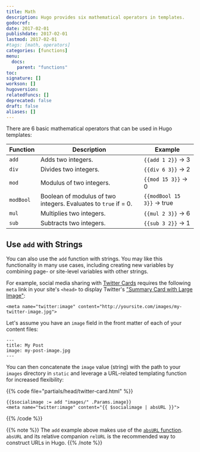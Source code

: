 ```yaml
---
title: Math
description: Hugo provides six mathematical operators in templates.
godocref:
date: 2017-02-01
publishdate: 2017-02-01
lastmod: 2017-02-01
#tags: [math, operators]
categories: [functions]
menu:
  docs:
    parent: "functions"
toc:
signature: []
workson: []
hugoversion:
relatedfuncs: []
deprecated: false
draft: false
aliases: []
---
```


There are 6 basic mathematical operators that can be used in Hugo templates:

| Function | Description              | Example                       |
| -------- | ------------------------ | ----------------------------- |
| `add`    | Adds two integers.       | `{{add 1 2}}` &rarr; 3        |
| `div`    | Divides two integers.    | `{{div 6 3}}` &rarr; 2        |
| `mod`    | Modulus of two integers. | `{{mod 15 3}}` &rarr; 0       |
| `modBool`| Boolean of modulus of two integers. Evaluates to `true` if = 0. | `{{modBool 15 3}}` &rarr; true |
| `mul`    | Multiplies two integers. | `{{mul 2 3}}` &rarr; 6        |
| `sub`    | Subtracts two integers.  | `{{sub 3 2}}` &rarr; 1        |

## Use `add` with Strings

You can also use the `add` function with strings. You may like this functionality in many use cases, including creating new variables by combining page- or site-level variables with other strings.

For example, social media sharing with [Twitter Cards][cards] requires the following `meta` link in your site's `<head>` to display Twitter's ["Summary Card with Large Image"][twtsummary]:

```
<meta name="twitter:image" content="http://yoursite.com/images/my-twitter-image.jpg">
```

Let's assume you have an `image` field in the front matter of each of your content files:

```
---
title: My Post
image: my-post-image.jpg
---
```

You can then concatenate the `image` value (string) with the path to your `images` directory in `static` and leverage a URL-related templating function for increased flexibility:

{{% code file="partials/head/twitter-card.html" %}}
```
{{$socialimage := add "images/" .Params.image}}
<meta name="twitter:image" content="{{ $socialimage | absURL }}">
```
{{% /code %}}

{{% note %}}
The `add` example above makes use of the [`absURL` function](/functions/absurl/). `absURL` and its relative companion `relURL` is the recommended way to construct URLs in Hugo.
{{% /note %}}

[cards]: https://dev.twitter.com/cards/overview
[twtsummary]: https://dev.twitter.com/cards/types/summary-large-image